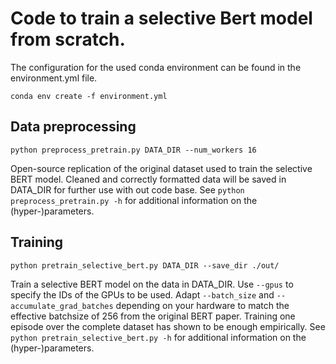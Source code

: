 # Code to train a selective Bert model from scratch.

The configuration for the used conda environment can be found in the environment.yml file.
```
conda env create -f environment.yml
```

## Data preprocessing
```
python preprocess_pretrain.py DATA_DIR --num_workers 16
```
Open-source replication of the original dataset used to train the selective BERT model. Cleaned and correctly formatted data will be saved in DATA_DIR for further use with out code base.
See `python preprocess_pretrain.py -h` for additional information on the (hyper-)parameters.

## Training
```
python pretrain_selective_bert.py DATA_DIR --save_dir ./out/
```
Train a selective BERT model on the data in DATA_DIR. Use `--gpus` to specify the IDs of the GPUs to be used. Adapt `--batch_size` and `--accumulate_grad_batches` depending on your hardware to match the effective batchsize of 256 from the original BERT paper. Training one episode over the complete dataset has shown to be enough empirically.
See `python pretrain_selective_bert.py -h` for additional information on the (hyper-)parameters.
